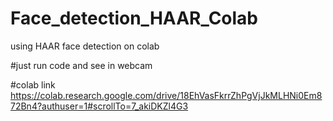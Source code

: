 # Face_detection_HAAR_Colab

using HAAR face detection on colab

#just run code and see in webcam

#colab link
https://colab.research.google.com/drive/18EhVasFkrrZhPgVjJkMLHNi0Em872Bn4?authuser=1#scrollTo=7_akiDKZl4G3
